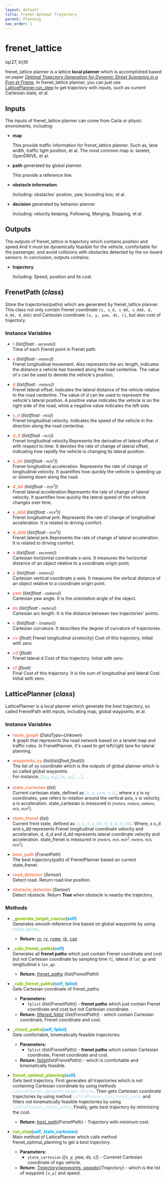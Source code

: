 ```yaml
---
layout: default
title: Frenet Optimal Trajectory
parent: Planning
nav_order: 1
---
```




# frenet_lattice

lqz27, lirj19

frenet_lattice planner is a lattice __local planner__ which is accomplished based on paper [_Optimal Trajectory Generation for Dynamic Street Scenarios in a Fren ́et Frame_](https://fileadmin.cs.lth.se/ai/Proceedings/ICRA2010/MainConference/data/papers/1650.pdf). In frenet_lattice planner, you can just use [LatticePlanner.run_step](https://github.com/CAS-LRJ/ISS/blob/main/ISS/algorithms/planning/local_planner/lattice_planner.py) to get trajectory with inputs, such as current Cartesian state, et al.




## Inputs

The inputs of frenet_lattice planner can come from Carla or physic enviroments, including:

- **map**

   This provide traffic information for frenet_lattice planner. Such as, lane width, traffic light position, et al.
   The most common map is: lanelet, OpenDRIVE, et al.


- **path** generated by global planner. 

   This provide  a reference line.

- **obstacle information**. 

   Including: obstacles' postion, yaw, bounding box, et al.


- **decision** generated by behavior planner

   Including: velocity keeping, Following, Merging, Stopping, et al.





## Outputs

The outputs of frenet_lattice is trajectory which contains position and speed.And it must be dynamically feasible for the vehicle, comfortable for the passenger, and avoid collisions with obstacles detected by the on-board sensors. In conclusion, outputs contains:

- **trajectory**

   Including: Speed, position and its cost.


## FrenetPath <a name="FrenetPath"></a> (_class_)
Store the trajectories(paths) which are generated by frenet_lattice planner. This class not only contain Frenet coordinate `[s, s_d, s_dd, s_ddd, d, d_dd, d_ddd]` and Cartesian coordinate `[x, y, yaw, ds, c]`, but also cost of trajectory.

### Instance Variables
- <a name="FrenetPath.t"></a>**<font color="#f8805a">t</font>** (_list(float <small>- seconds</small>)_)  
   Time of each Frenet point in Frenet path.

- <a name="FrenetPath.s"></a>**<font color="#f8805a">s</font>** (_list(float <small>- meters</small>)_)  
   Frenet longitudinal movement. Also represents the arc length, indicates the distance a vehicle has traveled along the road centerline. The value of s can be used to denote the vehicle's position.

- <a name="FrenetPath.d"></a>**<font color="#f8805a">d</font>** (_list(float <small>- meters</small>)_)  
   Frenet lateral offset. Indicates the lateral distance of the vehicle relative to the road centerline. The value of _d_ can be used to represent the vehicle's lateral position. A positive value indicates the vehicle is on the right side of the road, while a negative value indicates the left side.

- <a name="FrenetPath.s_d"></a>**<font color="#f8805a">s_d</font>** (_list(float <small>- m/s</small>)_)  
   Frenet longitudinal velocity. Indicates the speed of the vehicle in the direction along the road centerline.

- <a name="FrenetPath.d_d"></a>**<font color="#f8805a">d_d</font>** (_list(float <small>- m/s</small>)_)  
   Frenet longitudinal velocity.Represents the derivative of lateral offset _d_ with respect to time. It denotes the rate of change of lateral offset, indicating how rapidly the vehicle is changing its lateral position. 

- <a name="FrenetPath.s_dd"></a>**<font color="#f8805a">s_dd</font>** (_list(float <small>- m/s<sup>2</sup></small>)_)  
   Frenet longitudinal acceleration. Represents the rate of change of longitudinal velocity. It quantifies how quickly the vehicle is speeding up or slowing down along the road.

- <a name="FrenetPath.d_dd"></a>**<font color="#f8805a">d_dd</font>** (_list(float <small>- m/s<sup>2</sup></small>)_)  
   Frenet lateral acceleration.Represents the rate of change of lateral velocity. It quantifies how quickly the lateral speed of the vehicle changes over time.

- <a name="FrenetPath.s_ddd"></a>**<font color="#f8805a">s_ddd</font>** (_list(float <small>- m/s<sup>3</sup></small>)_)  
   Frenet longitudinal jerk. Represents the rate of change of longitudinal acceleration. It is related to driving comfort.

- <a name="FrenetPath.d_ddd"></a>**<font color="#f8805a">d_ddd</font>** (_list(float <small>- m/s<sup>3</sup></small>)_)  
   Frenet lateral jerk.Represents the rate of change of lateral acceleration. It is related to driving comfort.


- <a name="FrenetPath.x"></a>**<font color="#f8805a">x</font>** (_list(float <small>- seconds</small>)_)  
   Cartesian horizontal coordinate x-axis. It measures the horizontal distance of an object relative to a coordinate origin point. 

- <a name="FrenetPath.y"></a>**<font color="#f8805a">y</font>** (_list(float <small>- meters</small>)_)  
   Cartesian vertical coordinate y-axis. It measures the vertical distance of an object relative to a coordinate origin point. 

- <a name="FrenetPath.yaw"></a>**<font color="#f8805a">yaw</font>** (_list(float <small>- radians</small>)_)  
   Cartesian yaw angle. It is the orientation angle of the object.

- <a name="FrenetPath.ds"></a>**<font color="#f8805a">ds</font>** (_list(float <small>- meters</small>)_)  
   Cartesian arc length. It is the distance between two trajectories' points.

- <a name="FrenetPath.c"></a>**<font color="#f8805a">c</font>** (_list(float <small>- 1/radian</small>)_)  
   Cartesian curvature. It describes the degree of curvature of trajectories.

- <a name="FrenetPath.cv"></a>**<font color="#f8805a">cv</font>** (_float_)
   Frenet longitudinal s(velocity) Cost of this trajectory. Initial with zero.

- <a name="FrenetPath.cd"></a>**<font color="#f8805a">cd</font>** (_float_)   
   Frenet lateral d Cost of this trajectory. Initial with zero.

- <a name="FrenetPath.cf"></a>**<font color="#f8805a">cf</font>** (_float_)   
   Final Cost of this trajectory. It is the sum of longitudinal and lateral Cost. Initial with zero.



## LatticePlanner <a name="LatticePlanner"></a> (_class_)
LatticePlanner is a local planner which generate the best trajectory, so called  FrenetPath with inputs, including map, global waypoints, et al. 


### Instance Variables
- <a name="LatticePlanner.route_graph"></a>**<font color="#f8805a">route_graph</font>** (_DataType=Unkown_)   
   A graph that represents the road network based on a lanelet map and traffic rules. In FrenetPlanner, it's used to get left/right lane for lateral planning.

- <a name="LatticePlanner.waypoints_xy"></a>**<font color="#f8805a">waypoints_xy</font>** (_list(list(float,float))_)   
   The list of xy coordinate which is the outputs of global planner which is so called global waypoints.    
   For instance, **<span style="color:#ADD8E6">[[x<sub>0</sub>, y<sub>0</sub>], [x<sub>1</sub>, y<sub>1</sub>], ...]</span>**.

- <a name="LatticePlanner.state_cartesian"></a>**<font color="#f8805a">state_cartesian</font>** (_list_)   
   Current cartesian state, defined as **<span style="color:#ADD8E6"> [x, y, yaw, v, a]</span>**, where x y is xy coordinates, yaw refers to rotation around the vertical axis, v is velocity, a is acceleration. state_cartesian is measured in _<small>[meters, meters, radians, m/s, m/s<sup>2</sup>]</small>_.

- <a name="LatticePlanner.state_frenet"></a>**<font color="#f8805a">state_frenet</font>** (_list_)   
   Current frent state, defined as  **<span style="color:#ADD8E6">[s, s_d, s_dd, d, d_d, d_dd]</span>**. Where, s s_d and s_dd represents Frenet longitudinal coordinate velocity and acceleration, d, d_d and d_dd represents lateral coordinate velocity and acceleration. state_frenet is measured in _<small>[meters, m/s, m/s<sup>2</sup>, meters, m/s, m/s<sup>2</sup>]</small>_.

- <a name="LatticePlanner.best_path"></a>**<font color="#f8805a">best_path</font>** (_FrenetPath_)   
   The best trajectory(path) of FrenetPlanner based on current state_frenet.

- <a name="LatticePlanner.road_detector"></a>**<font color="#f8805a">road_detector</font>** (_Sensor_)   
   Detect road. Return road line position.

- <a name="LatticePlanner.obstacle_detector"></a>**<font color="#f8805a">obstacle_detector</font>** (_Sensor_)   
   Detect obstacle. Return <b> True </b> when obstacle is nearby the trajectory.




### Methods
- <a name="LatticePlanner._generate_target_course"></a>**<font color="#7fb800">_generate_target_course</font>**(<font color="#00a6ed">**self**</font>)  
Generates smooth reference line based on global waypoints by using **<span style="color:#ADD8E6">cubic spline</span>**. 
  - **Return:** _[rx](#FrenetPath.x)_, _[ry](#FrenetPath.y)_, _[ryaw](#FrenetPath.yaw)_, _[rk](#FrenetPath.c)_, _[csp](#Spline2D)_

- <a name="LatticePlanner._calc_frenet_paths"></a>**<font color="#7fb800">_calc_frenet_paths</font>**(<font color="#00a6ed">**self**</font>)  
Generates all **frenet paths** which just contain Frenet coordinate and cost but not Cartesian coordinate by sampling time _`Ti`_,  lateral d _`lat_qp`_ and longitudinal s _`lon_qp`_.
  - **Return:** _[frenet_paths](#FrenetPath)_ (_list(FrenetPath)_)

- <a name="LatticePlanner._calc_global_paths"></a>**<font color="#7fb800">_calc_frenet_paths</font>**(<font color="#00a6ed">**self**</font>, <font color="#00a6ed">**fplist**</font>)  
Gets Cartesian coordinate of frenet_paths.
  - **Parameters:**
    - `fplist` (_list(FrenetPath)_) - **frenet paths** which just contain Frenet coordinate and cost but not Cartesian coordinate.  
  - **Return:** _[filtered_fplist](#FrenetPath)_ (_list(FrenetPath)_) - which contain Cartesian coordinate, Frenet coordinate and cost.

- <a name="LatticePlanner._check_paths"></a>**<font color="#7fb800">_check_paths</font>**(<font color="#00a6ed">**self**</font>, <font color="#00a6ed">**fplist**</font>)  
Gets comfortable, kinematically feasible trajectories.
  - **Parameters:**
    - `fplist` (_list(FrenetPath)_) - **frenet paths** which contain Cartesian coordinate, Frenet coordinate and cost.
  - **Return:** _[fplist](#FrenetPath)_(_list(FrenetPath)_) - which is comfortable and kinematically feasible.

- <a name="LatticePlanner.frenet_optimal_planning"></a>**<font color="#7fb800">frenet_optimal_planning</font>**(<font color="#00a6ed">**self**</font>)  
Gets best trajectory. First generates all trajectories which is not containing Cartesian coordinate by using methods <span style="color:#ADD8E6">LatticePlanner._generate_target_course</span>. Then gets Cartesian coordinate trajectories by using method <span style="color:#ADD8E6">LatticePlanner._calc_frenet_paths</span> and filters not kinematically feasible trajectories by using <span style="color:#ADD8E6">LatticePlanner._check_paths</span>. Finally, gets best trajectory by minimizing the cost.
  - **Return:** _[best_path](#FrenetPath)_(_FrenetPath_) - Trajectory with minimum cost.

- <a name="LatticePlanner.run_step"></a>**<font color="#7fb800">run_step</font>**(<font color="#00a6ed">**self**</font>, <font color="#00a6ed">**state_cartesian**</font>)  
Main method of LatticePlanner which calls method frenet_optimal_planning to get a best trajectory.
  - **Parameters:**
    - `state_cartesian` (_[x, y, yaw, ds, c]_) - Currenet Cartesian coordinate of ego vehicle.
   - **Return:** _[Trajectory(waypoints, speeds)](#Trajectory)(_Trajectory_)_ - which is the list of waypoint _`[x,y]`_ and speed.